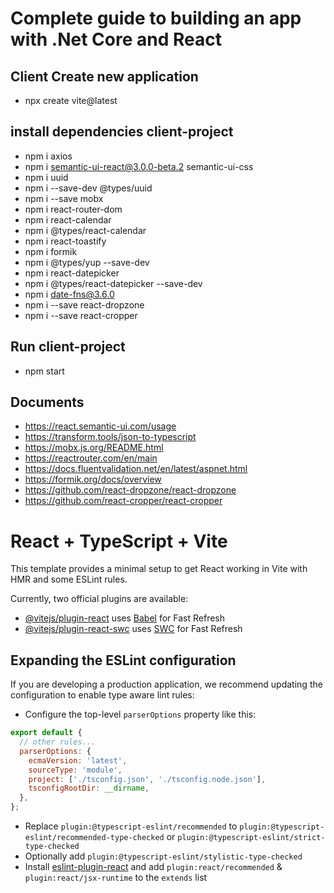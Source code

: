 # Complete guide to building an app with .Net Core and React

## Client Create new application

- npx create vite@latest

## install dependencies client-project

- npm i axios
- npm i semantic-ui-react@3.0.0-beta.2 semantic-ui-css
- npm i uuid
- npm i --save-dev @types/uuid
- npm i --save mobx
- npm i react-router-dom
- npm i react-calendar
- npm i @types/react-calendar
- npm i react-toastify
- npm i formik
- npm i @types/yup --save-dev
- npm i react-datepicker
- npm i @types/react-datepicker --save-dev
- npm i date-fns@3.6.0
- npm i --save react-dropzone
- npm i --save react-cropper

## Run client-project

- npm start

## Documents

- https://react.semantic-ui.com/usage
- https://transform.tools/json-to-typescript
- https://mobx.js.org/README.html
- https://reactrouter.com/en/main
- https://docs.fluentvalidation.net/en/latest/aspnet.html
- https://formik.org/docs/overview
- https://github.com/react-dropzone/react-dropzone
- https://github.com/react-cropper/react-cropper

# React + TypeScript + Vite

This template provides a minimal setup to get React working in Vite with HMR and some ESLint rules.

Currently, two official plugins are available:

- [@vitejs/plugin-react](https://github.com/vitejs/vite-plugin-react/blob/main/packages/plugin-react/README.md) uses [Babel](https://babeljs.io/) for Fast Refresh
- [@vitejs/plugin-react-swc](https://github.com/vitejs/vite-plugin-react-swc) uses [SWC](https://swc.rs/) for Fast Refresh

## Expanding the ESLint configuration

If you are developing a production application, we recommend updating the configuration to enable type aware lint rules:

- Configure the top-level `parserOptions` property like this:

```js
export default {
  // other rules...
  parserOptions: {
    ecmaVersion: 'latest',
    sourceType: 'module',
    project: ['./tsconfig.json', './tsconfig.node.json'],
    tsconfigRootDir: __dirname,
  },
};
```

- Replace `plugin:@typescript-eslint/recommended` to `plugin:@typescript-eslint/recommended-type-checked` or `plugin:@typescript-eslint/strict-type-checked`
- Optionally add `plugin:@typescript-eslint/stylistic-type-checked`
- Install [eslint-plugin-react](https://github.com/jsx-eslint/eslint-plugin-react) and add `plugin:react/recommended` & `plugin:react/jsx-runtime` to the `extends` list

